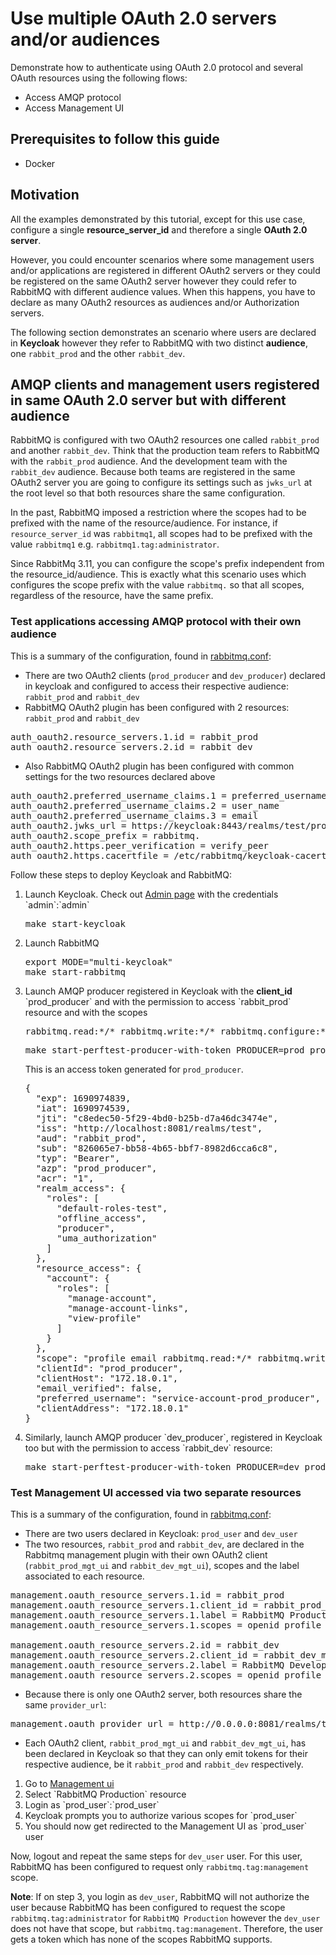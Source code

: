 # Use multiple OAuth 2.0 servers and/or audiences

Demonstrate how to authenticate using OAuth 2.0 protocol
and several OAuth resources using the following flows:

* Access AMQP protocol
* Access Management UI

## Prerequisites to follow this guide

- Docker

## Motivation

All the examples demonstrated by this tutorial, except for this use case, configure a single **resource_server_id** and therefore a single **OAuth 2.0 server**.

However, you could encounter scenarios where some management users and/or applications are registered in
different OAuth2 servers or they could be registered on the same OAuth2 server however they could refer to RabbitMQ with different audience values. When this happens, you have to declare as many OAuth2 resources as audiences and/or Authorization servers.

The following section demonstrates an scenario where users are declared in **Keycloak** however they refer to RabbitMQ with two distinct **audience**, one `rabbit_prod` and the other `rabbit_dev`.

## AMQP clients and management users registered in same OAuth 2.0 server but with different audience

RabbitMQ is configured with two OAuth2 resources one called `rabbit_prod` and another `rabbit_dev`. Think that the
production team refers to RabbitMQ with the `rabbit_prod` audience. And the development team with the `rabbit_dev` audience.
Because both teams are registered in the same OAuth2 server you are going to configure its settings such as `jwks_url` at the
root level so that both resources share the same configuration.

In the past, RabbitMQ imposed a restriction where the scopes had to be prefixed with the name of the resource/audience. For instance, if `resource_server_id` was `rabbitmq1`, all scopes had to be prefixed with the value `rabbitmq1` e.g. `rabbitmq1.tag:administrator`.

Since RabbitMq 3.11, you can configure the scope's prefix independent from the resource_id/audience. This is exactly what this scenario uses which configures the scope prefix with the value `rabbitmq.` so that all scopes, regardless of the resource, have the same prefix.


### Test applications accessing AMQP protocol with their own audience

This is a summary of the configuration, found in [rabbitmq.conf](https://github.com/rabbitmq/rabbitmq-oauth2-tutorial/tree/support-multiple-resource-server-ids/conf/multi-keycloak/rabbitmq.conf):

- There are two OAuth2 clients (`prod_producer` and `dev_producer`) declared in keycloak and configured to access their respective audience: `rabbit_prod` and `rabbit_dev`
- RabbitMQ OAuth2 plugin has been configured with 2 resources: `rabbit_prod` and `rabbit_dev`
<pre class="lang-ini">
auth_oauth2.resource_servers.1.id = rabbit_prod
auth_oauth2.resource_servers.2.id = rabbit_dev
</pre>
- Also RabbitMQ OAuth2 plugin has been configured with common settings for the two resources declared above
<pre class="lang-ini">
auth_oauth2.preferred_username_claims.1 = preferred_username
auth_oauth2.preferred_username_claims.2 = user_name
auth_oauth2.preferred_username_claims.3 = email
auth_oauth2.jwks_url = https://keycloak:8443/realms/test/protocol/openid-connect/certs
auth_oauth2.scope_prefix = rabbitmq.
auth_oauth2.https.peer_verification = verify_peer
auth_oauth2.https.cacertfile = /etc/rabbitmq/keycloak-cacert.pem
</pre>

Follow these steps to deploy Keycloak and RabbitMQ:

<ol>
<li>Launch Keycloak. Check out <a href="http://localhost:8081/admin/master/console/#/test">Admin page</a> with the credentials `admin`:`admin`
<pre class="lang-bash">
make start-keycloak
</pre>
</li>
<li>Launch RabbitMQ
<pre class="lang-bash">
export MODE="multi-keycloak"
make start-rabbitmq
</pre>
</li>

<li>Launch AMQP producer registered in Keycloak with the <b>client_id</b> `prod_producer` and with the permission to access `rabbit_prod` resource and with the scopes <pre>rabbitmq.read:*/* rabbitmq.write:*/* rabbitmq.configure:*/*</pre>
<pre class="lang-bash">
make start-perftest-producer-with-token PRODUCER=prod_producer TOKEN=$(bin/keycloak/token prod_producer PdLHb1w8RH1oD5bpppgy8OF9G6QeRpL9)
</pre>

This is an access token generated for `prod_producer`.
<pre class="lang-javascript">
{
  "exp": 1690974839,
  "iat": 1690974539,
  "jti": "c8edec50-5f29-4bd0-b25b-d7a46dc3474e",
  "iss": "http://localhost:8081/realms/test",
  "aud": "rabbit_prod",            
  "sub": "826065e7-bb58-4b65-bbf7-8982d6cca6c8",
  "typ": "Bearer",
  "azp": "prod_producer",
  "acr": "1",
  "realm_access": {
    "roles": [
      "default-roles-test",
      "offline_access",
      "producer",
      "uma_authorization"
    ]
  },
  "resource_access": {
    "account": {
      "roles": [
        "manage-account",
        "manage-account-links",
        "view-profile"
      ]
    }
  },
  "scope": "profile email rabbitmq.read:*/* rabbitmq.write:*/* rabbitmq.configure:*/*",
  "clientId": "prod_producer",
  "clientHost": "172.18.0.1",
  "email_verified": false,
  "preferred_username": "service-account-prod_producer",
  "clientAddress": "172.18.0.1"
}
</pre>
</li>
<li>Similarly, launch AMQP producer `dev_producer`, registered in Keycloak too but with the permission to access `rabbit_dev` resource:
<pre class="lang-bash">
make start-perftest-producer-with-token PRODUCER=dev_producer TOKEN=$(bin/keycloak/token dev_producer z1PNm47wfWyulTnAaDOf1AggTy3MxX2H)
</pre>
</li>

</ol>

### Test Management UI accessed via two separate resources

This is a summary of the configuration, found in [rabbitmq.conf](https://github.com/rabbitmq/rabbitmq-oauth2-tutorial/tree/support-multiple-resource-server-ids/conf/multi-keycloak/rabbitmq.conf):

- There are two users declared in Keycloak: `prod_user` and `dev_user`
- The two resources, `rabbit_prod` and `rabbit_dev`, are declared in the Rabbitmq management plugin with their own OAuth2 client (`rabbit_prod_mgt_ui` and `rabbit_dev_mgt_ui`), scopes and the label associated to each resource.
<pre class="lang-ini">
management.oauth_resource_servers.1.id = rabbit_prod
management.oauth_resource_servers.1.client_id = rabbit_prod_mgt_ui
management.oauth_resource_servers.1.label = RabbitMQ Production
management.oauth_resource_servers.1.scopes = openid profile rabbitmq.tag:administrator

management.oauth_resource_servers.2.id = rabbit_dev
management.oauth_resource_servers.2.client_id = rabbit_dev_mgt_ui
management.oauth_resource_servers.2.label = RabbitMQ Development
management.oauth_resource_servers.2.scopes = openid profile rabbitmq.tag:management
</pre>
- Because there is only one OAuth2 server, both resources share the same `provider_url`:
<pre class="lang-ini">
management.oauth_provider_url = http://0.0.0.0:8081/realms/test
</pre>
- Each OAuth2 client, `rabbit_prod_mgt_ui` and `rabbit_dev_mgt_ui`, has been declared in Keycloak so that they can only emit tokens for their respective audience, be it `rabbit_prod` and `rabbit_dev` respectively.

<ol>
<li>Go to <a href="http://localhost:15672">Management ui</a></li>
<li>Select `RabbitMQ Production` resource</li>
<li>Login as `prod_user`:`prod_user`</li>
<li>Keycloak prompts you to authorize various scopes for `prod_user`</li>
<li>You should now get redirected to the Management UI as `prod_user` user</li>
</ol>

Now, logout and repeat the same steps for `dev_user` user. For this user, RabbitMQ has been configured to request only `rabbitmq.tag:management` scope.

**Note**: If on step 3, you login as `dev_user`, RabbitMQ will not authorize the user because RabbitMQ has been configured to request the scope `rabbitmq.tag:administrator` for `RabbitMQ Production` however the `dev_user` does not have that scope, but `rabbitmq.tag:management`. Therefore, the user gets a token which has none of the scopes RabbitMQ supports.
